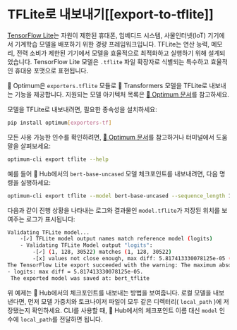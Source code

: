 <!--Copyright 2023 The HuggingFace Team. All rights reserved.

Licensed under the Apache License, Version 2.0 (the "License"); you may not use this file except in compliance with
the License. You may obtain a copy of the License at

http://www.apache.org/licenses/LICENSE-2.0

Unless required by applicable law or agreed to in writing, software distributed under the License is distributed on
an "AS IS" BASIS, WITHOUT WARRANTIES OR CONDITIONS OF ANY KIND, either express or implied. See the License for the
specific language governing permissions and limitations under the License.

⚠️ Note that this file is in Markdown but contain specific syntax for our doc-builder (similar to MDX) that may not be
rendered properly in your Markdown viewer.

-->

# TFLite로 내보내기[[export-to-tflite]]

[TensorFlow Lite](https://www.tensorflow.org/lite/guide)는 자원이 제한된 휴대폰, 임베디드 시스템, 사물인터넷(IoT) 기기에서 
기계학습 모델을 배포하기 위한 경량 프레임워크입니다. 
TFLite는 연산 능력, 메모리, 전력 소비가 제한된 기기에서 모델을 효율적으로 최적화하고 실행하기 위해 
설계되었습니다. 
TensorFlow Lite 모델은 `.tflite` 파일 확장자로 식별되는 특수하고 효율적인 휴대용 포맷으로 표현됩니다. 

🤗 Optimum은 `exporters.tflite` 모듈로 🤗 Transformers 모델을 TFLite로 내보내는 기능을 제공합니다. 
지원되는 모델 아키텍처 목록은 [🤗 Optimum 문서](https://huggingface.co/docs/optimum/exporters/tflite/overview)를 참고하세요. 

모델을 TFLite로 내보내려면, 필요한 종속성을 설치하세요:
 
```bash
pip install optimum[exporters-tf]
```

모든 사용 가능한 인수를 확인하려면, [🤗 Optimum 문서](https://huggingface.co/docs/optimum/main/en/exporters/tflite/usage_guides/export_a_model)를 참고하거나 
터미널에서 도움말을 살펴보세요:

```bash
optimum-cli export tflite --help
```

예를 들어 🤗 Hub에서의 `bert-base-uncased` 모델 체크포인트를 내보내려면, 다음 명령을 실행하세요:

```bash
optimum-cli export tflite --model bert-base-uncased --sequence_length 128 bert_tflite/
```

다음과 같이 진행 상황을 나타내는 로그와 결과물인 `model.tflite`가 저장된 위치를 보여주는 로그가 표시됩니다:

```bash
Validating TFLite model...
	-[✓] TFLite model output names match reference model (logits)
	- Validating TFLite Model output "logits":
		-[✓] (1, 128, 30522) matches (1, 128, 30522)
		-[x] values not close enough, max diff: 5.817413330078125e-05 (atol: 1e-05)
The TensorFlow Lite export succeeded with the warning: The maximum absolute difference between the output of the reference model and the TFLite exported model is not within the set tolerance 1e-05:
- logits: max diff = 5.817413330078125e-05.
 The exported model was saved at: bert_tflite
 ```

위 예제는 🤗 Hub에서의 체크포인트를 내보내는 방법을 보여줍니다. 
로컬 모델을 내보낸다면, 먼저 모델 가중치와 토크나이저 파일이 모두 같은 디렉터리( `local_path` )에 저장됐는지 확인하세요. 
CLI를 사용할 때, 🤗 Hub에서의 체크포인트 이름 대신 `model` 인수에 `local_path`를 전달하면 됩니다. 